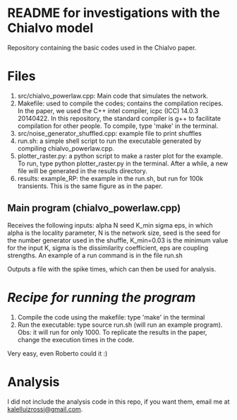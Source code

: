 # README for investigations with the Chialvo model
Repository containing the basic codes used in the Chialvo paper.


# Files
1. src/chialvo_powerlaw.cpp: Main code that simulates the network. 
2. Makefile: used to compile the codes; contains the compilation recipes. In the paper, we used the C++ intel compiler, icpc (ICC) 14.0.3 20140422. In this repository, the standard compiler is g++ to facilitate compilation for other people. To compile, type 'make' in the terminal.
3. src/noise_generator_shuffled.cpp: example file to print shuffles
4. run.sh: a simple shell script to run the executable generated by compiling chialvo_powerlaw.cpp. 
5. plotter_raster.py: a python script to make a raster plot for the example. To run, type python plotter_raster.py in the terminal. After a while, a new file will be generated in the results directory.
6. results: example_RP: the example in the run.sh, but run for 100k transients. This is the same figure as in the paper.

## Main program (chialvo_powerlaw.cpp)
Receives the following inputs: alpha N seed K_min sigma eps, in which alpha is the locality parameter, N is the network size, seed is the seed for the number generator used in the shuffle, K_min=0.03 is the minimum value for the input K, sigma is the dissimilarity coefficient, eps are coupling strengths. An example of a run command is in the file run.sh

Outputs a file with the spike times, which can then be used for analysis.

# *Recipe for running the program*
1. Compile the code using the makefile: type 'make' in the terminal
2. Run the executable: type source run.sh (will run an example program). Obs: it will run for only 1000. To replicate the results in the paper, change the execution times in the code.


Very easy, even Roberto could it :)


# Analysis
I did not include the analysis code in this repo, if you want them, email me at kalelluizrossi@gmail.com.
